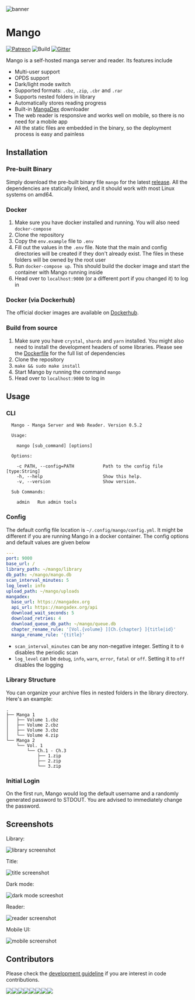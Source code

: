 ![banner](./public/img/banner-paddings.png)

# Mango

[![Patreon](https://img.shields.io/badge/support-patreon-brightgreen?link=https://www.patreon.com/hkalexling)](https://www.patreon.com/hkalexling) ![Build](https://github.com/hkalexling/Mango/workflows/Build/badge.svg) [![Gitter](https://badges.gitter.im/mango-cr/mango.svg)](https://gitter.im/mango-cr/mango?utm_source=badge&utm_medium=badge&utm_campaign=pr-badge)

Mango is a self-hosted manga server and reader. Its features include

- Multi-user support
- OPDS support
- Dark/light mode switch
- Supported formats: `.cbz`, `.zip`, `.cbr` and `.rar`
- Supports nested folders in library
- Automatically stores reading progress
- Built-in [MangaDex](https://mangadex.org/) downloader
- The web reader is responsive and works well on mobile, so there is no need for a mobile app
- All the static files are embedded in the binary, so the deployment process is easy and painless

## Installation

### Pre-built Binary

Simply download the pre-built binary file `mango` for the latest [release](https://github.com/hkalexling/Mango/releases). All the dependencies are statically linked, and it should work with most Linux systems on amd64.

### Docker

1. Make sure you have docker installed and running. You will also need `docker-compose`
2. Clone the repository
3. Copy the `env.example` file to `.env`
4. Fill out the values in the `.env` file. Note that the main and config directories will be created if they don't already exist. The files in these folders will be owned by the root user
5. Run `docker-compose up`. This should build the docker image and start the container with Mango running inside
6. Head over to `localhost:9000` (or a different port if you changed it) to log in

### Docker (via Dockerhub)

The official docker images are available on [Dockerhub](https://hub.docker.com/r/hkalexling/mango).

### Build from source

1. Make sure you have `crystal`, `shards` and `yarn` installed. You might also need to install the development headers of some libraries. Please see the [Dockerfile](https://github.com/hkalexling/Mango/blob/master/Dockerfile) for the full list of dependencies
2. Clone the repository
3. `make && sudo make install`
4. Start Mango by running the command `mango`
5. Head over to `localhost:9000` to log in

## Usage

### CLI

```
  Mango - Manga Server and Web Reader. Version 0.5.2

  Usage:

    mango [sub_command] [options]

  Options:

    -c PATH, --config=PATH           Path to the config file [type:String]
    -h, --help                       Show this help.
    -v, --version                    Show version.

  Sub Commands:

    admin   Run admin tools
```

### Config

The default config file location is `~/.config/mango/config.yml`. It might be different if you are running Mango in a docker container. The config options and default values are given below

```yaml
---
port: 9000
base_url: /
library_path: ~/mango/library
db_path: ~/mango/mango.db
scan_interval_minutes: 5
log_level: info
upload_path: ~/mango/uploads
mangadex:
  base_url: https://mangadex.org
  api_url: https://mangadex.org/api
  download_wait_seconds: 5
  download_retries: 4
  download_queue_db_path: ~/mango/queue.db
  chapter_rename_rule: '[Vol.{volume} ][Ch.{chapter} ]{title|id}'
  manga_rename_rule: '{title}'
```

- `scan_interval_minutes` can be any non-negative integer. Setting it to `0` disables the periodic scan
- `log_level` can be `debug`, `info`, `warn`, `error`, `fatal` or `off`. Setting it to `off` disables the logging

### Library Structure

You can organize your archive files in nested folders in the library directory. Here's an example:

```
.
├── Manga 1
│   ├── Volume 1.cbz
│   ├── Volume 2.cbz
│   ├── Volume 3.cbz
│   └── Volume 4.zip
└── Manga 2
    └── Vol. 1
        └── Ch.1 - Ch.3
            ├── 1.zip
            ├── 2.zip
            └── 3.zip
```

### Initial Login

On the first run, Mango would log the default username and a randomly generated password to STDOUT. You are advised to immediately change the password.

## Screenshots

Library:

![library screenshot](./.github/screenshots/library.png)

Title:

![title screenshot](./.github/screenshots/title.png)

Dark mode:

![dark mode screeshot](./.github/screenshots/dark.png)

Reader:

![reader screenshot](./.github/screenshots/reader.png)

Mobile UI:

![mobile screenshot](./.github/screenshots/mobile.png)

## Contributors

Please check the [development guideline](https://github.com/hkalexling/Mango/wiki/Development) if you are interest in code contributions.

[![](https://sourcerer.io/fame/hkalexling/hkalexling/Mango/images/0)](https://sourcerer.io/fame/hkalexling/hkalexling/Mango/links/0)[![](https://sourcerer.io/fame/hkalexling/hkalexling/Mango/images/1)](https://sourcerer.io/fame/hkalexling/hkalexling/Mango/links/1)[![](https://sourcerer.io/fame/hkalexling/hkalexling/Mango/images/2)](https://sourcerer.io/fame/hkalexling/hkalexling/Mango/links/2)[![](https://sourcerer.io/fame/hkalexling/hkalexling/Mango/images/3)](https://sourcerer.io/fame/hkalexling/hkalexling/Mango/links/3)[![](https://sourcerer.io/fame/hkalexling/hkalexling/Mango/images/4)](https://sourcerer.io/fame/hkalexling/hkalexling/Mango/links/4)[![](https://sourcerer.io/fame/hkalexling/hkalexling/Mango/images/5)](https://sourcerer.io/fame/hkalexling/hkalexling/Mango/links/5)[![](https://sourcerer.io/fame/hkalexling/hkalexling/Mango/images/6)](https://sourcerer.io/fame/hkalexling/hkalexling/Mango/links/6)[![](https://sourcerer.io/fame/hkalexling/hkalexling/Mango/images/7)](https://sourcerer.io/fame/hkalexling/hkalexling/Mango/links/7)
